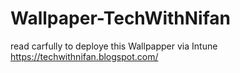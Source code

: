 # Wallpaper-TechWithNifan
read carfully to deploye this Wallpapper via Intune https://techwithnifan.blogspot.com/
